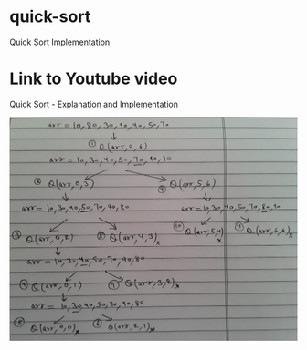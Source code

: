 # quick-sort
Quick Sort Implementation

# Link to Youtube video

[Quick Sort - Explanation and Implementation](https://www.youtube.com/watch?v=4ItzLRAW6CQ "Quick Sort")

![Quick Sort](quick-sort-example.PNG?raw=true "Quick Sort")